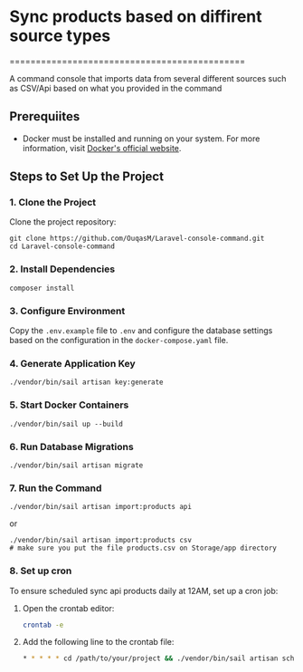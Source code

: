 # Sync products based on diffirent source types
=============================================

A command console that imports data from several different sources such as CSV/Api based on what you provided in the command

Prerequiites
-------------

* Docker must be installed and running on your system. For more information, visit [Docker's official website](https://www.docker.com/).

Steps to Set Up the Project
---------------------------

### 1. Clone the Project

Clone the project repository:

    git clone https://github.com/OuqasM/Laravel-console-command.git
    cd Laravel-console-command

### 2. Install Dependencies

    composer install

### 3. Configure Environment

Copy the `.env.example` file to `.env` and configure the database settings based on the configuration in the `docker-compose.yaml` file.

### 4. Generate Application Key

    ./vendor/bin/sail artisan key:generate

### 5. Start Docker Containers

    ./vendor/bin/sail up --build

### 6. Run Database Migrations

    ./vendor/bin/sail artisan migrate

### 7. Run the Command

    ./vendor/bin/sail artisan import:products api

or

    ./vendor/bin/sail artisan import:products csv
    # make sure you put the file products.csv on Storage/app directory

### 8. Set up cron

To ensure scheduled sync api products daily at 12AM, set up a cron job:

1. Open the crontab editor:

    ```bash
    crontab -e
    ```

2. Add the following line to the crontab file:

    ```bash
    * * * * * cd /path/to/your/project && ./vendor/bin/sail artisan schedule:run >> /dev/null 2>&1
    ```
